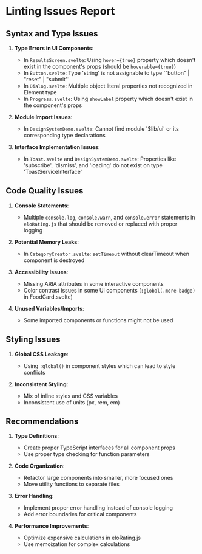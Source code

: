 # Linting Issues Report

## Syntax and Type Issues

1. **Type Errors in UI Components**:
   - In `ResultsScreen.svelte`: Using `hover={true}` property which doesn't exist in the component's props (should be `hoverable={true}`)
   - In `Button.svelte`: Type 'string' is not assignable to type '"button" | "reset" | "submit"'
   - In `Dialog.svelte`: Multiple object literal properties not recognized in Element type
   - In `Progress.svelte`: Using `showLabel` property which doesn't exist in the component's props

2. **Module Import Issues**:
   - In `DesignSystemDemo.svelte`: Cannot find module '$lib/ui' or its corresponding type declarations

3. **Interface Implementation Issues**:
   - In `Toast.svelte` and `DesignSystemDemo.svelte`: Properties like 'subscribe', 'dismiss', and 'loading' do not exist on type 'ToastServiceInterface'

## Code Quality Issues

1. **Console Statements**:
   - Multiple `console.log`, `console.warn`, and `console.error` statements in `eloRating.js` that should be removed or replaced with proper logging

2. **Potential Memory Leaks**:
   - In `CategoryCreator.svelte`: `setTimeout` without clearTimeout when component is destroyed

3. **Accessibility Issues**:
   - Missing ARIA attributes in some interactive components
   - Color contrast issues in some UI components (`:global(.more-badge)` in FoodCard.svelte)

4. **Unused Variables/Imports**:
   - Some imported components or functions might not be used

## Styling Issues

1. **Global CSS Leakage**:
   - Using `:global()` in component styles which can lead to style conflicts

2. **Inconsistent Styling**:
   - Mix of inline styles and CSS variables
   - Inconsistent use of units (px, rem, em)

## Recommendations

1. **Type Definitions**:
   - Create proper TypeScript interfaces for all component props
   - Use proper type checking for function parameters

2. **Code Organization**:
   - Refactor large components into smaller, more focused ones
   - Move utility functions to separate files

3. **Error Handling**:
   - Implement proper error handling instead of console logging
   - Add error boundaries for critical components

4. **Performance Improvements**:
   - Optimize expensive calculations in eloRating.js
   - Use memoization for complex calculations
